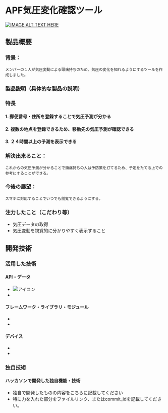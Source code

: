 # APF気圧変化確認ツール

[![IMAGE ALT TEXT HERE](https://jphacks.com/wp-content/uploads/2023/07/JPHACKS2023_ogp.png)](https://www.youtube.com/watch?v=yYRQEdfGjEg)

## 製品概要
### 背景：
    メンバーの１人が気圧変動による頭痛持ちのため、気圧の変化を知れるようにするツールを作成しました。
### 製品説明（具体的な製品の説明）
### 特長
#### 1. 郵便番号・住所を登録することで気圧予測が分かる
#### 2. 複数の地点を登録できるため、移動先の気圧予測が確認できる
#### 3. ２４時間以上の予測を表示できる

### 解決出来ること：
    これからの気圧予測が分かることで頭痛持ちの人は予防策を打てるため、予定をたてる上での参考にすることができる。
### 今後の展望：
    スマホに対応することでいつでも閲覧できるようにする。
    

### 注力したこと（こだわり等）
* 気圧データの取得
* 気圧変動を視覚的に分かりやすく表示すること


## 開発技術
### 活用した技術
#### API・データ
* ![アイコン](-link-)
* 

#### フレームワーク・ライブラリ・モジュール
* 
* 

#### デバイス
* 
* 

### 独自技術
#### ハッカソンで開発した独自機能・技術
* 独自で開発したものの内容をこちらに記載してください
* 特に力を入れた部分をファイルリンク、またはcommit_idを記載してください。
